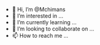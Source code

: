 - 👋 Hi, I’m @Mchimans
- 👀 I’m interested in ...
- 🌱 I’m currently learning ...
- 💞️ I’m looking to collaborate on ...
- 📫 How to reach me ...

<!---
Mchimans/Mchimans is a ✨ special ✨ repository because its `README.md` (this file) appears on your GitHub profile.
You can click the Preview link to take a look at your changes.
--->

